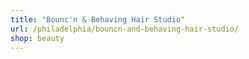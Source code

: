 ```yaml
---
title: "Bounc'n & Behaving Hair Studio"
url: /philadelphia/bouncn-and-behaving-hair-studio/
shop: beauty
---
```


